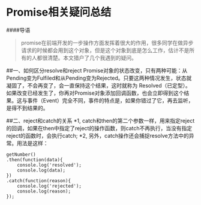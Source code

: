 # Promise相关疑问总结
####导语
>promise在前端开发的一步操作方面发挥着很大的作用，很多同学在做异步请求的时候都会用到这个对象，但是这个对象到底是怎么工作，估计不是所有的人都很清楚。本文猎户了几个我遇到的疑问。

##一、如何区分resolve和reject
Promise对象的状态改变，只有两种可能：从Pending变为Fulfiled和从Pending变为Rejected。只要这两种情况发生，状态就凝固了，不会再变了，会一直保持这个结果，这时就称为 Resolved（已定型）。如果改变已经发生了，你再对Promise对象添加回调函数，也会立即得到这个结果。这与事件（Event）完全不同，事件的特点是，如果你错过了它，再去监听，是得不到结果的。

##二、reject和catch的关系
*1, catch和then的第二个参数一样，用来指定reject的回调，如果在then中指定了reject的操作函数，则catch不再执行，当没有指定reject的函数时，会执行catch;
*2, 另外，catch操作还会捕捉resolve方法中的异常。用法是这样：

```
getNumber()
.then(function(data){
    console.log('resolved');
    console.log(data);
})
.catch(function(reason){
    console.log('rejected');
    console.log(reason);
});
```

